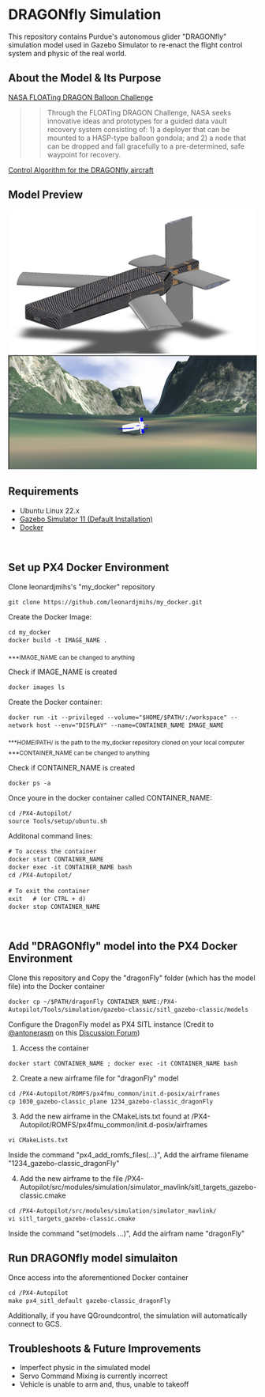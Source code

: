 # DRAGONfly Simulation
This repository contains Purdue's autonomous glider "DRAGONfly" simulation model used in Gazebo Simulator to re-enact the flight control system and physic of the real world.
<br />

## About the Model & Its Purpose
[NASA FLOATing DRAGON Balloon Challenge](https://floatingdragon.nianet.org/)
>> Through the FLOATing DRAGON Challenge, NASA seeks innovative ideas and prototypes for a guided data vault recovery system consisting of: 1) a deployer that can be mounted to a HASP-type balloon gondola; and 2) a node that can be dropped and fall gracefully to a pre-determined, safe waypoint for recovery.

[Control Algorithm for the DRAGONfly aircraft](https://github.com/kmuenpra/Dragonfly)

## Model Preview
<img src="https://github.com/kmuenpra/Dragonfly-Simulation/blob/main/images/DRAGONfly.PNG" width=500>
<img src="https://github.com/kmuenpra/Dragonfly-Simulation/blob/main/images/Dragonfly_model.png">

## Requirements
- Ubuntu Linux 22.x
- [Gazebo Simulator 11 (Default Installation)](https://classic.gazebosim.org/tutorials?tut=install_ubuntu)
- [Docker](https://docs.docker.com/engine/install/ubuntu/)
<br />

## Set up PX4 Docker Environment
Clone leonardjmihs's "my_docker" repository
```
git clone https://github.com/leonardjmihs/my_docker.git
```

Create the Docker Image:
```
cd my_docker
docker build -t IMAGE_NAME .
```
<sub>***IMAGE_NAME can be changed to anything</sub>

Check if IMAGE_NAME is created
```
docker images ls
```

Create the Docker container:
```
docker run -it --privileged --volume="$HOME/$PATH/:/workspace" --network host --env="DISPLAY" --name=CONTAINER_NAME IMAGE_NAME
```
<sub>***$HOME/$PATH/ is the path to the my_docker repository cloned on your local computer</sub> <br />
<sub>***CONTAINER_NAME can be changed to anything</sub>

Check if CONTAINER_NAME is created
```
docker ps -a
```

Once youre in the docker container called CONTAINER_NAME:
```
cd /PX4-Autopilot/
source Tools/setup/ubuntu.sh
```

Additonal command lines:
```
# To access the container
docker start CONTAINER_NAME
docker exec -it CONTAINER_NAME bash
cd /PX4-Autopilot/

# To exit the container
exit   # (or CTRL + d)
docker stop CONTAINER_NAME
```
<br />

## Add "DRAGONfly" model into the PX4 Docker Environment
Clone this repository and Copy the "dragonFly" folder (which has the model file) into the Docker container
```
docker cp ~/$PATH/dragonFly CONTAINER_NAME:/PX4-Autopilot/Tools/simulation/gazebo-classic/sitl_gazebo-classic/models
```

Configure the DragonFly model as PX4 SITL instance (Credit to [@antonerasm](https://discuss.px4.io/u/antonerasm) on this [Discussion Forum](https://discuss.px4.io/t/create-custom-model-for-sitl/6700/3))
1. Access the container
```
docker start CONTAINER_NAME ; docker exec -it CONTAINER_NAME bash
```

2. Create a new airframe file for "dragonFly" model
```
cd /PX4-Autopilot/ROMFS/px4fmu_common/init.d-posix/airframes
cp 1030_gazebo-classic_plane 1234_gazebo-classic_dragonFly
```

3. Add the new airframe in the CMakeLists.txt found at /PX4-Autopilot/ROMFS/px4fmu_common/init.d-posix/airframes
```
vi CMakeLists.txt
```
Inside the command "px4_add_romfs_files(...)", Add the airframe filename "1234_gazebo-classic_dragonFly"

4. Add the new airframe to the file /PX4-Autopilot/src/modules/simulation/simulator_mavlink/sitl_targets_gazebo-classic.cmake
```
cd /PX4-Autopilot/src/modules/simulation/simulator_mavlink/
vi sitl_targets_gazebo-classic.cmake
```
Inside the command "set(models ...)", Add the airfram name "dragonFly"
<br />

## Run DRAGONfly model simulaiton
Once access into the aforementioned Docker container
```
cd /PX4-Autopilot
make px4_sitl_default gazebo-classic_dragonFly
```
Additionally, if you have QGroundcontrol, the simulation will automatically connect to GCS.

## Troubleshoots & Future Improvements
- Imperfect physic in the simulated model
- Servo Command Mixing is currently incorrect
- Vehicle is unable to arm and, thus, unable to takeoff


